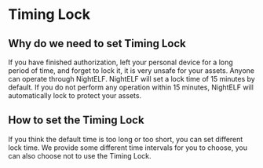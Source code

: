 # Timing Lock

## Why do we need to set Timing Lock

If you have finished authorization, left your personal device for a long period of time, and forget to lock it, it is very unsafe for your assets. Anyone can operate through NightELF. NightELF will set a lock time of 15 minutes by default. If you do not perform any operation within 15 minutes, NightELF will automatically lock to protect your assets.

## How to set the Timing Lock

If you think the default time is too long or too short, you can set different lock time. We provide some different time intervals for you to choose, you can also choose not to use the Timing Lock.

